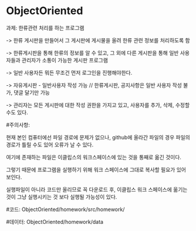 # ObjectOriented

과제: 한류관련 처리를 하는 프로그램

-> 한류 게시판을 만들어서 그 게시판에 게시물을 올려 한류 관련 정보를 처리하도록 함

-> 한류게시판을 통해 한류의 정보를 알 수 있고, 그 외에 다른 게시판을 통해 일반 사용자들과 관리자가 소통이 가능한 게시판 프로그램

-> 일반 사용자든 뭐든 무조건 먼저 로그인을 진행해야한다.

-> 자유게시판 - 일반사용자 작성 가능 // 한류게시판, 공지사항은 일반 사용자 작성 불가, 댓글 달기만 가능

-> 관리자는 모든 게시판에 대한 작성 권한을 가지고 있고, 사용자를 추가, 삭제, 수정할 수도 있다.

#주의사항:

현재 본인 컴퓨터에선 파일 경로에 문제가 없으나, github에 올라간 파일의 경우 파일의 경로가 틀릴 수도 있어 오류가 날 수 있다. 

여기에 존재하는 파일은 이클립스의 워크스페이스에 있는 것을 통째로 옮긴 것이다. 

그렇기 때문에 프로그램을 실행하기 위해 워크 스페이스에 그대로 복사할 필요가 있어 보인다.

실행파일이 아니라 코드만 올리므로 꼭 다운로드 후, 이클립스 워크 스페이스에 옮기는 것이 그냥 실행시키는 것 보다 실행될 가능성이 있다. 


#코드: ObjectOriented/homework/src/homework/

#데이터: ObjectOriented/homework/data
